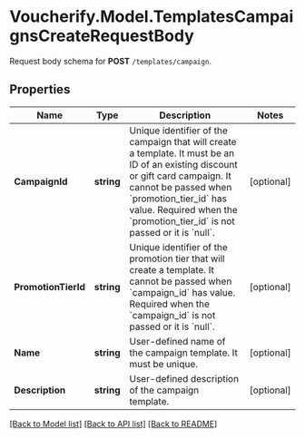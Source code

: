 # Voucherify.Model.TemplatesCampaignsCreateRequestBody
Request body schema for **POST** `/templates/campaign`.

## Properties

Name | Type | Description | Notes
------------ | ------------- | ------------- | -------------
**CampaignId** | **string** | Unique identifier of the campaign that will create a template. It must be an ID of an existing discount or gift card campaign. It cannot be passed when &#x60;promotion_tier_id&#x60; has value. Required when the &#x60;promotion_tier_id&#x60; is not passed or it is &#x60;null&#x60;. | [optional] 
**PromotionTierId** | **string** | Unique identifier of the promotion tier that will create a template. It cannot be passed when &#x60;campaign_id&#x60; has value. Required when the &#x60;campaign_id&#x60; is not passed or it is &#x60;null&#x60;. | [optional] 
**Name** | **string** | User-defined name of the campaign template. It must be unique. | [optional] 
**Description** | **string** | User-defined description of the campaign template. | [optional] 

[[Back to Model list]](../README.md#documentation-for-models) [[Back to API list]](../README.md#documentation-for-api-endpoints) [[Back to README]](../README.md)

